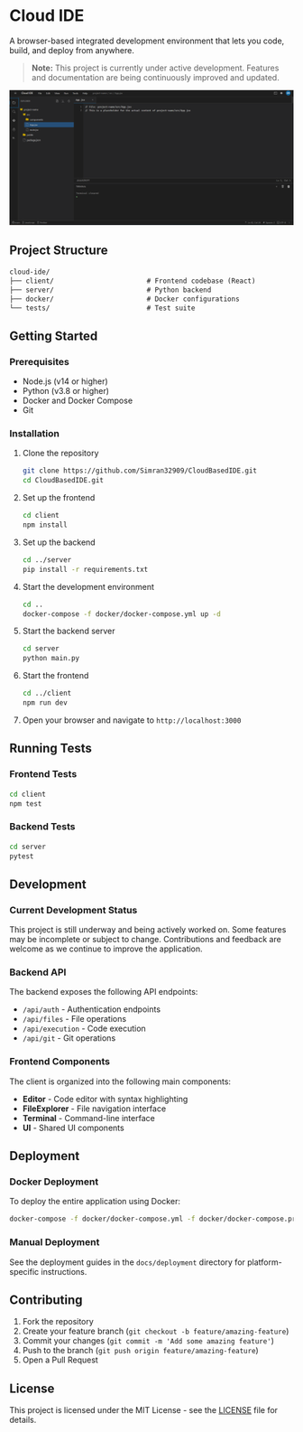 # Cloud IDE

A browser-based integrated development environment that lets you code, build, and deploy from anywhere.

> **Note:** This project is currently under active development. Features and documentation are being continuously improved and updated.

![Cloud IDE Interface](docs/images/img1.png)

## Project Structure

```
cloud-ide/
├── client/                       # Frontend codebase (React)
├── server/                       # Python backend
├── docker/                       # Docker configurations
└── tests/                        # Test suite
```

## Getting Started

### Prerequisites

- Node.js (v14 or higher)
- Python (v3.8 or higher)
- Docker and Docker Compose
- Git

### Installation

1. Clone the repository
   ```bash
   git clone https://github.com/Simran32909/CloudBasedIDE.git
   cd CloudBasedIDE.git
   ```

2. Set up the frontend
   ```bash
   cd client
   npm install
   ```

3. Set up the backend
   ```bash
   cd ../server
   pip install -r requirements.txt
   ```

4. Start the development environment
   ```bash
   cd ..
   docker-compose -f docker/docker-compose.yml up -d
   ```

5. Start the backend server
   ```bash
   cd server
   python main.py
   ```

6. Start the frontend
   ```bash
   cd ../client
   npm run dev
   ```

7. Open your browser and navigate to `http://localhost:3000`

## Running Tests

### Frontend Tests
```bash
cd client
npm test
```

### Backend Tests
```bash
cd server
pytest
```

## Development

### Current Development Status

This project is still underway and being actively worked on. Some features may be incomplete or subject to change. Contributions and feedback are welcome as we continue to improve the application.

### Backend API

The backend exposes the following API endpoints:

- `/api/auth` - Authentication endpoints
- `/api/files` - File operations
- `/api/execution` - Code execution
- `/api/git` - Git operations

### Frontend Components

The client is organized into the following main components:

- **Editor** - Code editor with syntax highlighting
- **FileExplorer** - File navigation interface
- **Terminal** - Command-line interface
- **UI** - Shared UI components

## Deployment

### Docker Deployment

To deploy the entire application using Docker:

```bash
docker-compose -f docker/docker-compose.yml -f docker/docker-compose.prod.yml up -d
```

### Manual Deployment

See the deployment guides in the `docs/deployment` directory for platform-specific instructions.

## Contributing

1. Fork the repository
2. Create your feature branch (`git checkout -b feature/amazing-feature`)
3. Commit your changes (`git commit -m 'Add some amazing feature'`)
4. Push to the branch (`git push origin feature/amazing-feature`)
5. Open a Pull Request

## License

This project is licensed under the MIT License - see the [LICENSE](LICENSE) file for details.
